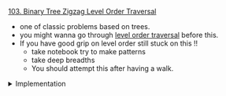 [103. Binary Tree Zigzag Level Order Traversal](https://leetcode.com/problems/binary-tree-zigzag-level-order-traversal/)

- one of classic problems based on trees.
- you might wanna go through [level order traversal](/LeetCode/trees/levelorder.md) before this.
- If you have good grip on level order still stuck on this !!
  - take notebook try to make patterns
  - take deep breadths
  - You should attempt this after having a walk.

<details> 
<summary>
Implementation
</summary>

```cpp
/**
 * Definition for a binary tree node.
 * struct TreeNode {
 *     int val;
 *     TreeNode *left;
 *     TreeNode *right;
 *     TreeNode() : val(0), left(nullptr), right(nullptr) {}
 *     TreeNode(int x) : val(x), left(nullptr), right(nullptr) {}
 *     TreeNode(int x, TreeNode *left, TreeNode *right) : val(x), left(left), right(right) {}
 * };
 */
class Solution {
    public:
    vector<vector<int>> zigzagLevelOrder(TreeNode* root) {
        if (root == nullptr)
            return {};

        vector<vector<int>> ans;
        deque<TreeNode*> qu;

        qu.push_back(root);
        ans.push_back({root->val});

        int toggle = 1;

        while (!qu.empty()) {
            int Size = qu.size();

            for (int i = 0; i < Size; i++) {
                auto u = qu.front();
                qu.pop_front();

                if (u->left != nullptr)
                    qu.push_back(u->left);
                if (u->right != nullptr)
                    qu.push_back(u->right);
            }
            vector<int> temp;
            for (const auto& i: qu)
                temp.push_back(i->val);

            if (!temp.empty()) {
                if (toggle)
                    reverse(temp.begin(), temp.end());
                ans.push_back(temp);
            }

            toggle = 1 - toggle;
        }
        return ans;
    }
};
```

</details>
